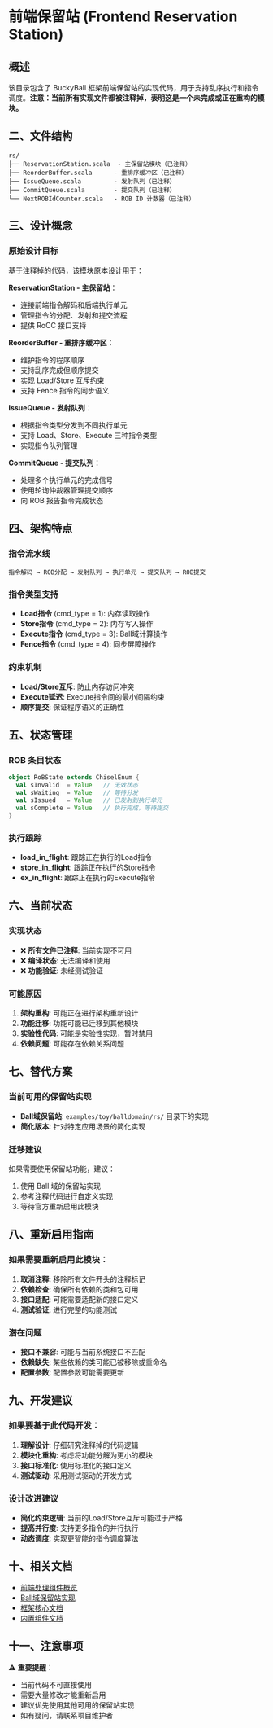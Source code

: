# 前端保留站 (Frontend Reservation Station)

## 概述

该目录包含了 BuckyBall 框架前端保留站的实现代码，用于支持乱序执行和指令调度。**注意：当前所有实现文件都被注释掉，表明这是一个未完成或正在重构的模块。**

## 二、文件结构

```
rs/
├── ReservationStation.scala  - 主保留站模块（已注释）
├── ReorderBuffer.scala      - 重排序缓冲区（已注释）
├── IssueQueue.scala         - 发射队列（已注释）
├── CommitQueue.scala        - 提交队列（已注释）
└── NextROBIdCounter.scala   - ROB ID 计数器（已注释）
```

## 三、设计概念

### 原始设计目标

基于注释掉的代码，该模块原本设计用于：

**ReservationStation - 主保留站**：
- 连接前端指令解码和后端执行单元
- 管理指令的分配、发射和提交流程
- 提供 RoCC 接口支持

**ReorderBuffer - 重排序缓冲区**：
- 维护指令的程序顺序
- 支持乱序完成但顺序提交
- 实现 Load/Store 互斥约束
- 支持 Fence 指令的同步语义

**IssueQueue - 发射队列**：
- 根据指令类型分发到不同执行单元
- 支持 Load、Store、Execute 三种指令类型
- 实现指令队列管理

**CommitQueue - 提交队列**：
- 处理多个执行单元的完成信号
- 使用轮询仲裁器管理提交顺序
- 向 ROB 报告指令完成状态

## 四、架构特点

### 指令流水线
```
指令解码 → ROB分配 → 发射队列 → 执行单元 → 提交队列 → ROB提交
```

### 指令类型支持
- **Load指令** (cmd_type = 1): 内存读取操作
- **Store指令** (cmd_type = 2): 内存写入操作
- **Execute指令** (cmd_type = 3): Ball域计算操作
- **Fence指令** (cmd_type = 4): 同步屏障操作

### 约束机制
- **Load/Store互斥**: 防止内存访问冲突
- **Execute延迟**: Execute指令间的最小间隔约束
- **顺序提交**: 保证程序语义的正确性

## 五、状态管理

### ROB 条目状态
```scala
object RoBState extends ChiselEnum {
  val sInvalid  = Value   // 无效状态
  val sWaiting  = Value   // 等待分发
  val sIssued   = Value   // 已发射到执行单元
  val sComplete = Value   // 执行完成，等待提交
}
```

### 执行跟踪
- **load_in_flight**: 跟踪正在执行的Load指令
- **store_in_flight**: 跟踪正在执行的Store指令
- **ex_in_flight**: 跟踪正在执行的Execute指令

## 六、当前状态

### 实现状态
- ❌ **所有文件已注释**: 当前实现不可用
- ❌ **编译状态**: 无法编译和使用
- ❌ **功能验证**: 未经测试验证

### 可能原因
1. **架构重构**: 可能正在进行架构重新设计
2. **功能迁移**: 功能可能已迁移到其他模块
3. **实验性代码**: 可能是实验性实现，暂时禁用
4. **依赖问题**: 可能存在依赖关系问题

## 七、替代方案

### 当前可用的保留站实现
- **Ball域保留站**: `examples/toy/balldomain/rs/` 目录下的实现
- **简化版本**: 针对特定应用场景的简化实现

### 迁移建议
如果需要使用保留站功能，建议：
1. 使用 Ball 域的保留站实现
2. 参考注释代码进行自定义实现
3. 等待官方重新启用此模块

## 八、重新启用指南

### 如果需要重新启用此模块：

1. **取消注释**: 移除所有文件开头的注释标记
2. **依赖检查**: 确保所有依赖的类和包可用
3. **接口适配**: 可能需要适配新的接口定义
4. **测试验证**: 进行完整的功能测试

### 潜在问题
- **接口不兼容**: 可能与当前系统接口不匹配
- **依赖缺失**: 某些依赖的类可能已被移除或重命名
- **配置参数**: 配置参数可能需要更新

## 九、开发建议

### 如果要基于此代码开发：

1. **理解设计**: 仔细研究注释掉的代码逻辑
2. **模块化重构**: 考虑将功能分解为更小的模块
3. **接口标准化**: 使用标准化的接口定义
4. **测试驱动**: 采用测试驱动的开发方式

### 设计改进建议
- **简化约束逻辑**: 当前的Load/Store互斥可能过于严格
- **提高并行度**: 支持更多指令的并行执行
- **动态调度**: 实现更智能的指令调度算法

## 十、相关文档

- [前端处理组件概览](../README.md)
- [Ball域保留站实现](../../../examples/toy/balldomain/rs/README.md)
- [框架核心文档](../../README.md)
- [内置组件文档](../README.md)

## 十一、注意事项

⚠️ **重要提醒**：
- 当前代码不可直接使用
- 需要大量修改才能重新启用
- 建议优先使用其他可用的保留站实现
- 如有疑问，请联系项目维护者
